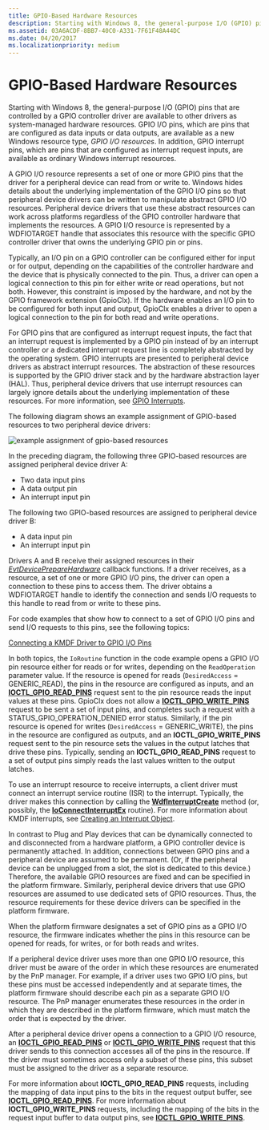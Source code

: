 ```yaml
---
title: GPIO-Based Hardware Resources
description: Starting with Windows 8, the general-purpose I/O (GPIO) pins that are controlled by a GPIO controller driver are available to other drivers as system-managed hardware resources.
ms.assetid: 03A6ACDF-8BB7-40C0-A331-7F61F48A44DC
ms.date: 04/20/2017
ms.localizationpriority: medium
---
```


# GPIO-Based Hardware Resources


Starting with Windows 8, the general-purpose I/O (GPIO) pins that are controlled by a GPIO controller driver are available to other drivers as system-managed hardware resources. GPIO I/O pins, which are pins that are configured as data inputs or data outputs, are available as a new Windows resource type, *GPIO I/O resources*. In addition, GPIO interrupt pins, which are pins that are configured as interrupt request inputs, are available as ordinary Windows interrupt resources.

A GPIO I/O resource represents a set of one or more GPIO pins that the driver for a peripheral device can read from or write to. Windows hides details about the underlying implementation of the GPIO I/O pins so that peripheral device drivers can be written to manipulate abstract GPIO I/O resources. Peripheral device drivers that use these abstract resources can work across platforms regardless of the GPIO controller hardware that implements the resources. A GPIO I/O resource is represented by a WDFIOTARGET handle that associates this resource with the specific GPIO controller driver that owns the underlying GPIO pin or pins.

Typically, an I/O pin on a GPIO controller can be configured either for input or for output, depending on the capabilities of the controller hardware and the device that is physically connected to the pin. Thus, a driver can open a logical connection to this pin for either write or read operations, but not both. However, this constraint is imposed by the hardware, and not by the GPIO framework extension (GpioClx). If the hardware enables an I/O pin to be configured for both input and output, GpioClx enables a driver to open a logical connection to the pin for both read and write operations.

For GPIO pins that are configured as interrupt request inputs, the fact that an interrupt request is implemented by a GPIO pin instead of by an interrupt controller or a dedicated interrupt request line is completely abstracted by the operating system. GPIO interrupts are presented to peripheral device drivers as abstract interrupt resources. The abstraction of these resources is supported by the GPIO driver stack and by the hardware abstraction layer (HAL). Thus, peripheral device drivers that use interrupt resources can largely ignore details about the underlying implementation of these resources. For more information, see [GPIO Interrupts](https://docs.microsoft.com/windows-hardware/drivers/gpio/gpio-interrupts).

The following diagram shows an example assignment of GPIO-based resources to two peripheral device drivers:

![example assignment of gpio-based resources](images/gpioresources.png)

In the preceding diagram, the following three GPIO-based resources are assigned peripheral device driver A:

-   Two data input pins
-   A data output pin
-   An interrupt input pin

The following two GPIO-based resources are assigned to peripheral device driver B:

-   A data input pin
-   An interrupt input pin

Drivers A and B receive their assigned resources in their [*EvtDevicePrepareHardware*](https://docs.microsoft.com/windows-hardware/drivers/ddi/content/wdfdevice/nc-wdfdevice-evt_wdf_device_prepare_hardware) callback functions. If a driver receives, as a resource, a set of one or more GPIO I/O pins, the driver can open a connection to these pins to access them. The driver obtains a WDFIOTARGET handle to identify the connection and sends I/O requests to this handle to read from or write to these pins.

For code examples that show how to connect to a set of GPIO I/O pins and send I/O requests to this pins, see the following topics:

[Connecting a KMDF Driver to GPIO I/O Pins](https://docs.microsoft.com/windows-hardware/drivers/gpio/connecting-a-kmdf-driver-to-gpio-i-o-pins)

In both topics, the `IoRoutine` function in the code example opens a GPIO I/O pin resource either for reads or for writes, depending on the `ReadOperation` parameter value. If the resource is opened for reads (`DesiredAccess` = GENERIC\_READ), the pins in the resource are configured as inputs, and an [**IOCTL\_GPIO\_READ\_PINS**](https://docs.microsoft.com/windows-hardware/drivers/ddi/content/gpio/ni-gpio-ioctl_gpio_read_pins) request sent to the pin resource reads the input values at these pins. GpioClx does not allow a [**IOCTL\_GPIO\_WRITE\_PINS**](https://docs.microsoft.com/windows-hardware/drivers/ddi/content/gpio/ni-gpio-ioctl_gpio_write_pins) request to be sent a set of input pins, and completes such a request with a STATUS\_GPIO\_OPERATION\_DENIED error status. Similarly, if the pin resource is opened for writes (`DesiredAccess` = GENERIC\_WRITE), the pins in the resource are configured as outputs, and an **IOCTL\_GPIO\_WRITE\_PINS** request sent to the pin resource sets the values in the output latches that drive these pins. Typically, sending an **IOCTL\_GPIO\_READ\_PINS** request to a set of output pins simply reads the last values written to the output latches.

To use an interrupt resource to receive interrupts, a client driver must connect an interrupt service routine (ISR) to the interrupt. Typically, the driver makes this connection by calling the [**WdfInterruptCreate**](https://docs.microsoft.com/windows-hardware/drivers/ddi/content/wdfinterrupt/nf-wdfinterrupt-wdfinterruptcreate) method (or, possibly, the [**IoConnectInterruptEx**](https://docs.microsoft.com/windows-hardware/drivers/ddi/content/wdm/nf-wdm-ioconnectinterruptex) routine). For more information about KMDF interrupts, see [Creating an Interrupt Object](https://docs.microsoft.com/windows-hardware/drivers/wdf/creating-an-interrupt-object).

In contrast to Plug and Play devices that can be dynamically connected to and disconnected from a hardware platform, a GPIO controller device is permanently attached. In addition, connections between GPIO pins and a peripheral device are assumed to be permanent. (Or, if the peripheral device can be unplugged from a slot, the slot is dedicated to this device.) Therefore, the available GPIO resources are fixed and can be specified in the platform firmware. Similarly, peripheral device drivers that use GPIO resources are assumed to use dedicated sets of GPIO resources. Thus, the resource requirements for these device drivers can be specified in the platform firmware.

When the platform firmware designates a set of GPIO pins as a GPIO I/O resource, the firmware indicates whether the pins in this resource can be opened for reads, for writes, or for both reads and writes.

If a peripheral device driver uses more than one GPIO I/O resource, this driver must be aware of the order in which these resources are enumerated by the PnP manager. For example, if a driver uses two GPIO I/O pins, but these pins must be accessed independently and at separate times, the platform firmware should describe each pin as a separate GPIO I/O resource. The PnP manager enumerates these resources in the order in which they are described in the platform firmware, which must match the order that is expected by the driver.

After a peripheral device driver opens a connection to a GPIO I/O resource, an [**IOCTL\_GPIO\_READ\_PINS**](https://docs.microsoft.com/windows-hardware/drivers/ddi/content/gpio/ni-gpio-ioctl_gpio_read_pins) or [**IOCTL\_GPIO\_WRITE\_PINS**](https://docs.microsoft.com/windows-hardware/drivers/ddi/content/gpio/ni-gpio-ioctl_gpio_write_pins) request that this driver sends to this connection accesses all of the pins in the resource. If the driver must sometimes access only a subset of these pins, this subset must be assigned to the driver as a separate resource.

For more information about **IOCTL\_GPIO\_READ\_PINS** requests, including the mapping of data input pins to the bits in the request output buffer, see [**IOCTL\_GPIO\_READ\_PINS**](https://docs.microsoft.com/windows-hardware/drivers/ddi/content/gpio/ni-gpio-ioctl_gpio_read_pins). For more information about **IOCTL\_GPIO\_WRITE\_PINS** requests, including the mapping of the bits in the request input buffer to data output pins, see [**IOCTL\_GPIO\_WRITE\_PINS**](https://docs.microsoft.com/windows-hardware/drivers/ddi/content/gpio/ni-gpio-ioctl_gpio_write_pins).

 

 




